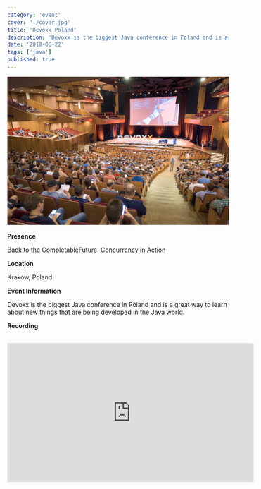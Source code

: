 ```yaml
---
category: 'event'
cover: './cover.jpg'
title: 'Devoxx Poland'
description: 'Devoxx is the biggest Java conference in Poland and is a great way to learn about new things that are being developed in the Java world.'
date: '2018-06-22'
tags: ['java']
published: true
---
```

![cover](./cover.jpg)

**Presence**

[Back to the CompletableFuture: Concurrency in Action](https://dvinnik.dev/presentations/2018/back-to-the-completable-future) 

**Location**

Kraków, Poland

**Event Information**

Devoxx is the biggest Java conference in Poland and is a great way to learn about new things that are being developed in the Java world.
 
**Recording**

<br>

<iframe width="560" height="315" src="https://www.youtube.com/embed/tM11P8dkcHk" title="YouTube video player" frameborder="0" allow="accelerometer; autoplay; clipboard-write; encrypted-media; gyroscope; picture-in-picture" allowfullscreen></iframe>

<br>
